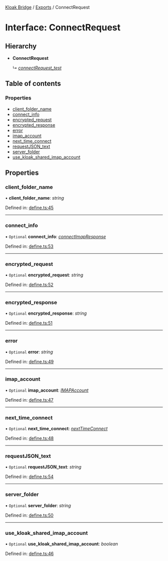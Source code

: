 [Kloak Bridge](../README.md) / [Exports](../modules.md) / ConnectRequest

# Interface: ConnectRequest

## Hierarchy

* **ConnectRequest**

  ↳ [*connectRequest\_test*](connectrequest_test.md)

## Table of contents

### Properties

- [client\_folder\_name](connectrequest.md#client_folder_name)
- [connect\_info](connectrequest.md#connect_info)
- [encrypted\_request](connectrequest.md#encrypted_request)
- [encrypted\_response](connectrequest.md#encrypted_response)
- [error](connectrequest.md#error)
- [imap\_account](connectrequest.md#imap_account)
- [next\_time\_connect](connectrequest.md#next_time_connect)
- [requestJSON\_text](connectrequest.md#requestjson_text)
- [server\_folder](connectrequest.md#server_folder)
- [use\_kloak\_shared\_imap\_account](connectrequest.md#use_kloak_shared_imap_account)

## Properties

### client\_folder\_name

• **client\_folder\_name**: *string*

Defined in: [define.ts:45](https://github.com/CoNET-project/kloak-bridge/blob/95909fa/src/define.ts#L45)

___

### connect\_info

• `Optional` **connect\_info**: [*connectImapResponse*](connectimapresponse.md)

Defined in: [define.ts:53](https://github.com/CoNET-project/kloak-bridge/blob/95909fa/src/define.ts#L53)

___

### encrypted\_request

• `Optional` **encrypted\_request**: *string*

Defined in: [define.ts:52](https://github.com/CoNET-project/kloak-bridge/blob/95909fa/src/define.ts#L52)

___

### encrypted\_response

• `Optional` **encrypted\_response**: *string*

Defined in: [define.ts:51](https://github.com/CoNET-project/kloak-bridge/blob/95909fa/src/define.ts#L51)

___

### error

• `Optional` **error**: *string*

Defined in: [define.ts:49](https://github.com/CoNET-project/kloak-bridge/blob/95909fa/src/define.ts#L49)

___

### imap\_account

• `Optional` **imap\_account**: [*IMAPAccount*](imapaccount.md)

Defined in: [define.ts:47](https://github.com/CoNET-project/kloak-bridge/blob/95909fa/src/define.ts#L47)

___

### next\_time\_connect

• `Optional` **next\_time\_connect**: [*nextTimeConnect*](nexttimeconnect.md)

Defined in: [define.ts:48](https://github.com/CoNET-project/kloak-bridge/blob/95909fa/src/define.ts#L48)

___

### requestJSON\_text

• `Optional` **requestJSON\_text**: *string*

Defined in: [define.ts:54](https://github.com/CoNET-project/kloak-bridge/blob/95909fa/src/define.ts#L54)

___

### server\_folder

• `Optional` **server\_folder**: *string*

Defined in: [define.ts:50](https://github.com/CoNET-project/kloak-bridge/blob/95909fa/src/define.ts#L50)

___

### use\_kloak\_shared\_imap\_account

• `Optional` **use\_kloak\_shared\_imap\_account**: *boolean*

Defined in: [define.ts:46](https://github.com/CoNET-project/kloak-bridge/blob/95909fa/src/define.ts#L46)

